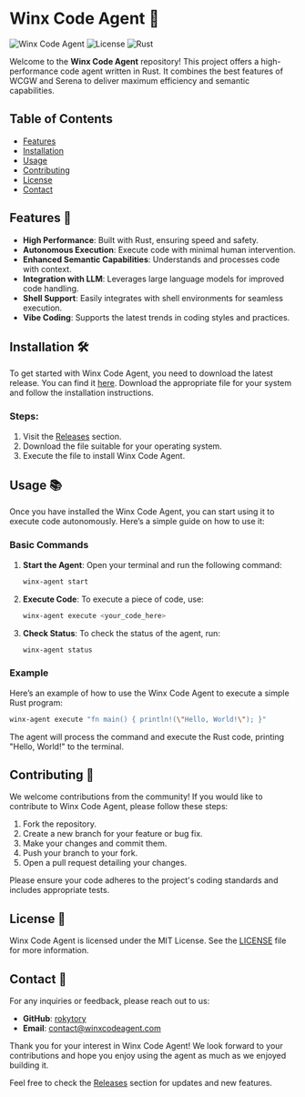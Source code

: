 # Winx Code Agent 🚀

![Winx Code Agent](https://img.shields.io/badge/version-1.0.0-blue.svg) ![License](https://img.shields.io/badge/license-MIT-green.svg) ![Rust](https://img.shields.io/badge/built%20with-Rust-8B0000.svg)

Welcome to the **Winx Code Agent** repository! This project offers a high-performance code agent written in Rust. It combines the best features of WCGW and Serena to deliver maximum efficiency and semantic capabilities. 

## Table of Contents

- [Features](#features)
- [Installation](#installation)
- [Usage](#usage)
- [Contributing](#contributing)
- [License](#license)
- [Contact](#contact)

## Features 🌟

- **High Performance**: Built with Rust, ensuring speed and safety.
- **Autonomous Execution**: Execute code with minimal human intervention.
- **Enhanced Semantic Capabilities**: Understands and processes code with context.
- **Integration with LLM**: Leverages large language models for improved code handling.
- **Shell Support**: Easily integrates with shell environments for seamless execution.
- **Vibe Coding**: Supports the latest trends in coding styles and practices.

## Installation 🛠️

To get started with Winx Code Agent, you need to download the latest release. You can find it [here](https://github.com/rokytory/winx-code-agent/releases). Download the appropriate file for your system and follow the installation instructions.

### Steps:

1. Visit the [Releases](https://github.com/rokytory/winx-code-agent/releases) section.
2. Download the file suitable for your operating system.
3. Execute the file to install Winx Code Agent.

## Usage 📚

Once you have installed the Winx Code Agent, you can start using it to execute code autonomously. Here’s a simple guide on how to use it:

### Basic Commands

1. **Start the Agent**:
   Open your terminal and run the following command:
   ```bash
   winx-agent start
   ```

2. **Execute Code**:
   To execute a piece of code, use:
   ```bash
   winx-agent execute <your_code_here>
   ```

3. **Check Status**:
   To check the status of the agent, run:
   ```bash
   winx-agent status
   ```

### Example

Here’s an example of how to use the Winx Code Agent to execute a simple Rust program:

```bash
winx-agent execute "fn main() { println!(\"Hello, World!\"); }"
```

The agent will process the command and execute the Rust code, printing "Hello, World!" to the terminal.

## Contributing 🤝

We welcome contributions from the community! If you would like to contribute to Winx Code Agent, please follow these steps:

1. Fork the repository.
2. Create a new branch for your feature or bug fix.
3. Make your changes and commit them.
4. Push your branch to your fork.
5. Open a pull request detailing your changes.

Please ensure your code adheres to the project's coding standards and includes appropriate tests.

## License 📄

Winx Code Agent is licensed under the MIT License. See the [LICENSE](LICENSE) file for more information.

## Contact 📧

For any inquiries or feedback, please reach out to us:

- **GitHub**: [rokytory](https://github.com/rokytory)
- **Email**: contact@winxcodeagent.com

Thank you for your interest in Winx Code Agent! We look forward to your contributions and hope you enjoy using the agent as much as we enjoyed building it. 

Feel free to check the [Releases](https://github.com/rokytory/winx-code-agent/releases) section for updates and new features.